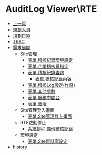 # AuditLog Viewer\RTE

* [上一頁](../../README.md)
* [規劃人員](README.md#user)
* [規劃日期](README.md#updatedate)
* [TRAC](README.md#trac)
* [需求展開](README.md#requirement)
    * Site管理
        * [表單.稽核紀錄環境設定](auditlogenvsetting.md)
        * [表單.企業稽核員指定](assignauditmanager.md)
        * [表單.稽核紀錄查詢](queryauditlog.md)
            * [表單.稽核紀錄內容](auditlogcontent.md)
        * [表單.稽核Log設定(作廢)](auditlogsetting.md)
        * [表單.其他參數](parameterothersetting.md)
        * [表單.服務中間台](middleserverindex.md)
        * [表單.激活](siteactive.md)
    * Site管理登入畫面
        * [表單.Site管理登入畫面](sitelogin.md)
    * RTE啟動停止
        * [系統排程.備份稽核紀錄](backupauditlog.md)
    * 環境設定
        * [表單.Site資料庫設定](sitedatabaseset.md)
* [history](history.md)